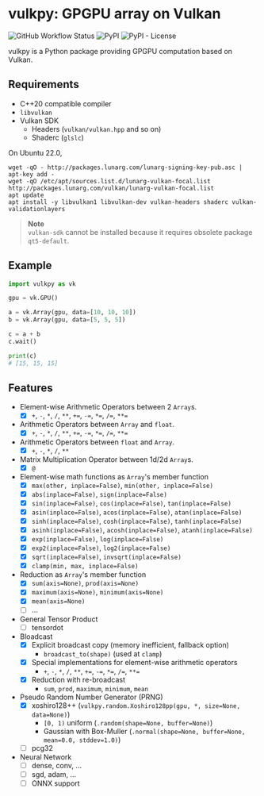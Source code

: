 # vulkpy: GPGPU array on Vulkan

![GitHub Workflow Status](https://img.shields.io/github/actions/workflow/status/ymd-h/vulkpy/vulkpy.yaml)
![PyPI](https://img.shields.io/pypi/v/vulkpy)
![PyPI - License](https://img.shields.io/pypi/l/vulkpy)

vulkpy is a Python package providing GPGPU computation based on Vulkan.


## Requirements

* C++20 compatible compiler
* `libvulkan`
* Vulkan SDK
  * Headers (`vulkan/vulkan.hpp` and so on)
  * Shaderc (`glslc`)


On Ubuntu 22.0,
```shell
wget -qO - http://packages.lunarg.com/lunarg-signing-key-pub.asc | apt-key add -
wget -qO /etc/apt/sources.list.d/lunarg-vulkan-focal.list http://packages.lunarg.com/vulkan/lunarg-vulkan-focal.list
apt update
apt install -y libvulkan1 libvulkan-dev vulkan-headers shaderc vulkan-validationlayers
```

> **Note**  
> `vulkan-sdk` cannot be installed because it requires obsolete package `qt5-default`.


## Example

```python
import vulkpy as vk

gpu = vk.GPU()

a = vk.Array(gpu, data=[10, 10, 10])
b = vk.Array(gpu, data=[5, 5, 5])

c = a + b
c.wait()

print(c)
# [15, 15, 15]
```

## Features

* Element-wise Arithmetic Operators between 2 `Array`s.
  * [x] `+`, `-`, `*`, `/`, `**`, `+=`, `-=`, `*=`, `/=`, `**=`
* Arithmetic Operators between `Array` and `float`.
  * [x] `+`, `-`, `*`, `/`, `**`, `+=`, `-=`, `*=`, `/=`, `**=`
* Arithmetic Operators between `float` and `Array`.
  * [x] `+`, `-`, `*`, `/`, `**`
* Matrix Multiplication Operator between 1d/2d `Array`s.
  * [x] `@`
* Element-wise math functions as `Array`'s member function
  * [x] `max(other, inplace=False)`, `min(other, inplace=False)`
  * [x] `abs(inplace=False)`, `sign(inplace=False)`
  * [x] `sin(inplace=False)`, `cos(inplace=False)`, `tan(inplace=False)`
  * [x] `asin(inplace=False)`, `acos(inplace=False)`, `atan(inplace=False)`
  * [x] `sinh(inplace=False)`, `cosh(inplace=False)`, `tanh(inplace=False)`
  * [x] `asinh(inplace=False)`, `acosh(inplace=False)`, `atanh(inplace=False)`
  * [x] `exp(inplace=False)`, `log(inplace=False)`
  * [x] `exp2(inplace=False)`, `log2(inplace=False)`
  * [x] `sqrt(inplace=False)`, `invsqrt(inplace=False)`
  * [x] `clamp(min, max, inplace=False)`
* Reduction as `Array`'s member function
  * [x] `sum(axis=None)`, `prod(axis=None)`
  * [x] `maximum(axis=None)`, `minimum(axis=None)`
  * [x] `mean(axis=None)`
  * [ ] ...
* General Tensor Product
  * [ ] tensordot
* Bloadcast
  * [x] Explicit broadcast copy (memory inefficient, fallback option)
    * `broadcast_to(shape)` (used at `clamp`)
  * [x] Special implementations for element-wise arithmetic operators
    * `+`, `-`, `*`, `/`, `**`, `+=`, `-=`, `*=`, `/=`, `**=`
  * [x] Reduction with re-broadcast
    * `sum`, `prod`, `maximum`, `minimum`, `mean`
* Pseudo Random Number Generator (PRNG)
  * [x] xoshiro128++ (`vulkpy.random.Xoshiro128pp(gpu, *, size=None, data=None)`)
    * `[0, 1)` uniform (`.random(shape=None, buffer=None)`)
    * Gaussian with Box-Muller (`.normal(shape=None, buffer=None, mean=0.0, stddev=1.0)`)
  * [ ] pcg32
* Neural Network
  * [ ] dense, conv, ...
  * [ ] sgd, adam, ...
  * [ ] ONNX support
